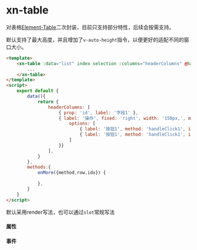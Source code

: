 # xn-table
对表格[Element-Table](https://element.eleme.cn/#/zh-CN/component/table)二次封装，目前只支持部分特性，后续会按需支持。

默认支持了最大高度，并且增加了`v-auto-height`指令，以便更好的适配不同的窗口大小。

``` html javascript
<template>
    <xn-table :data="list" index selection :columns="headerColumns" @handle-buttons="onMore">
        ...
    </xn-table>
</template>
<script>
    export default {
        data(){
            return {
                headerColumns: [
                    { prop: 'id', label: '字段1' },
                    { label: '操作', fixed: 'right', width: '150px,', more: {
                        options: [
                            { label: '按钮1', method: 'handleClick1', icon: 'el-icon-delete' },
                            { label: '按钮1', method: 'handleClick1', icon: 'el-icon-delete' }
                        ]
                    }}
                ],
            }
        },
        methods:{
            onMore({method,row,idx}) {
                
            },
        }
    }
</script>
```
默认采用render写法，也可以通过`slot`常规写法


#### 属性

<api :list="list"></api>
 
 #### 事件

<api :list="list1"></api>

 <script>
   export default {
        data(){
            return {
                list:[
                    {query:'data',desc:'显示的数据',type:'array',options:'-',default:'-'},
                    {query:'columns',desc:'表头',type:'array',options:'-',default:'-'},
                    {query:'auth-height',desc:'自适应高度',type:'number/boolearn',options:'false/number',default:'-95'},
                    {query:'max-height',desc:'最大高度（如果开启v-auth-height，自动计算）',type:'number',options:'-',default:'0'},
                    {query:'show-page',desc:'是否显示分页',type:'boolean',options:"true/false/auth（大于pageSize时，自动显示分页）",default:'auth'},
                    {query:'index',desc:'是否显示行号',type:'boolean',options:"true/false",default:'true'},
                    {query:'selection',desc:'是否显示选择框',type:'boolean',options:"true/false",default:'false'},
                    {query:'getList',desc:'分页请求',type:'function',options:"-",default:'-'},
                    {query:'row-key',desc:'行数据的 Key，用来优化 Table 的渲染；在使用 reserve-selection 功能与显示树形数据时，该属性是必填的。类型为 String 时，支持多层访问：user.info.id，但不支持 user.info[0].id，此种情况请使用 Function。',type:'Function(row)/String',options:"-",default:'-'},
                ],
                list1:[
                    {query:'handle-buttons',desc:`
                        触发按钮事件
                        返回参数是个对象,
                        {method,row,idx}
                        触发的方法,当前列的数据,当前行的索引
                    `,type:'function',options:``,default:'-'},
                    {query:'on-selection',desc:'触发勾选事件',type:'function',options:'-',default:'-'},
                ]
            }
        }
    }
</script>